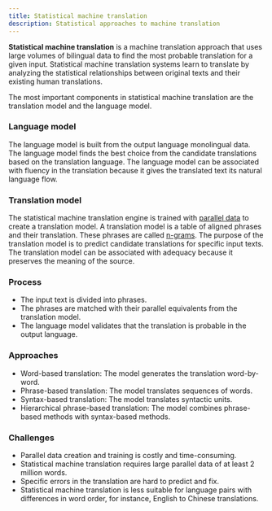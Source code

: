 ```yaml
---
title: Statistical machine translation
description: Statistical approaches to machine translation
---
```


**Statistical machine translation** is a machine translation approach that uses large volumes of bilingual data to find the most probable translation for a given input. Statistical machine translation systems learn to translate by analyzing the statistical relationships between original texts and their existing human translations.

The most important components in statistical machine translation are the translation model and the language model.

### Language model

The language model is built from the output language monolingual data. The language model finds the best choice from the candidate translations based on the translation language. The language model can be associated with fluency in the translation because it gives the translated text its natural language flow.

### Translation model

The statistical machine translation engine is trained with [parallel data](/customization/parallel-data.md) to create a translation model. A translation model is a table of aligned phrases and their translation. These phrases are called [n-grams](concepts/n-gram.md). The purpose of the translation model is to predict candidate translations for specific input texts. The translation model can be associated with adequacy because it preserves the meaning of the source.


### Process

- The input text is divided into phrases.
- The phrases are matched with their parallel equivalents from the translation model.
- The language model validates that the translation is probable in the output language.


### Approaches

- Word-based translation: The model generates the translation word-by-word.
- Phrase-based translation: The model translates sequences of words.
- Syntax-based translation: The model translates syntactic units.
- Hierarchical phrase-based translation: The model combines phrase-based methods with syntax-based methods.

### Challenges

- Parallel data creation and training is costly and time-consuming.
- Statistical machine translation requires large parallel data of at least 2 million words.
- Specific errors in the translation are hard to predict and fix.
- Statistical machine translation is less suitable for language pairs with differences in word order, for instance, English to Chinese translations.
